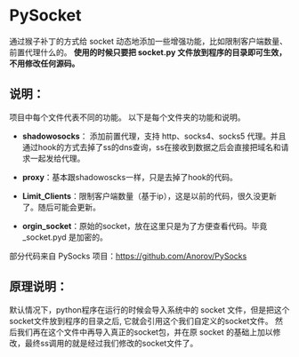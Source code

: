 # PySocket

通过猴子补丁的方式给 socket 动态地添加一些增强功能，比如限制客户端数量、前置代理什么的。
**使用的时候只要把 socket.py 文件放到程序的目录即可生效，不用修改任何源码。**

## 说明：

项目中每个文件代表不同的功能。
以下是每个文件夹的功能和说明。

* **shadowosocks**： 添加前置代理，支持 http、socks4、socks5 代理。并且通过hook的方式去掉了ss的dns查询，ss在接收到数据之后会直接把域名和请求一起发给代理。
      
* **proxy**：基本跟shadowoscks一样，只是去掉了hook的代码。

* **Limit_Clients**：限制客户端数量（基于ip），这是以前的代码，很久没更新了。随后可能会更新。

* **orgin_socket**：原始的socket，放在这里只是为了方便查看代码。毕竟 _socket.pyd 是加密的。


部分代码来自 PySocks 项目：https://github.com/Anorov/PySocks


## 原理说明：

默认情况下，python程序在运行的时候会导入系统中的 socket 文件，但是把这个socket文件放到程序的目录之后, 它就会引用这个我们自定义的socket文件。 然后我们再在这个文件中再导入真正的socket包，并在原 socket 的基础上加以修改，最终ss调用的就是经过我们修改的socket文件了。